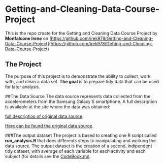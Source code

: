 # Getting-and-Cleaning-Data-Course-Project
This is the repo create for the Getting and Cleaning Data Course Project by **Monfalcone Irene** on [https://github.com/irek978/Getting-and-Cleaning-Data-Course-Project](https://github.com/irek978/Getting-and-Cleaning-Data-Course-Project)

## The Project
The purpose of this project is to demonstrate the ability to collect, work with, and clean a data set. **The goal** is to prepare tidy data that can be used for later analysis.

##The Data Source
The data source represents data collected from the accelerometers from the Samsung Galaxy S smartphone. A full description is available at the site where the data was obtained:

[full description of original data source](http://archive.ics.uci.edu/ml/datasets/Human+Activity+Recognition+Using+Smartphones).

[Here can be found the original data source](https://d396qusza40orc.cloudfront.net/getdata%2Fprojectfiles%2FUCI%20HAR%20Dataset.zip).

###The output dataset
The project is based to creating one R script called **run_analysis.R** that does differents steps to manipulating and working the data source. The output dataset is the creation of a second, indipendent tidy dataset, with average of each variable for each activity and each subject (for details see the [CodeBook.md](https://github.com/irek978/Getting-and-Cleaning-Data-Course-Project/blob/master/CodeBook.md).